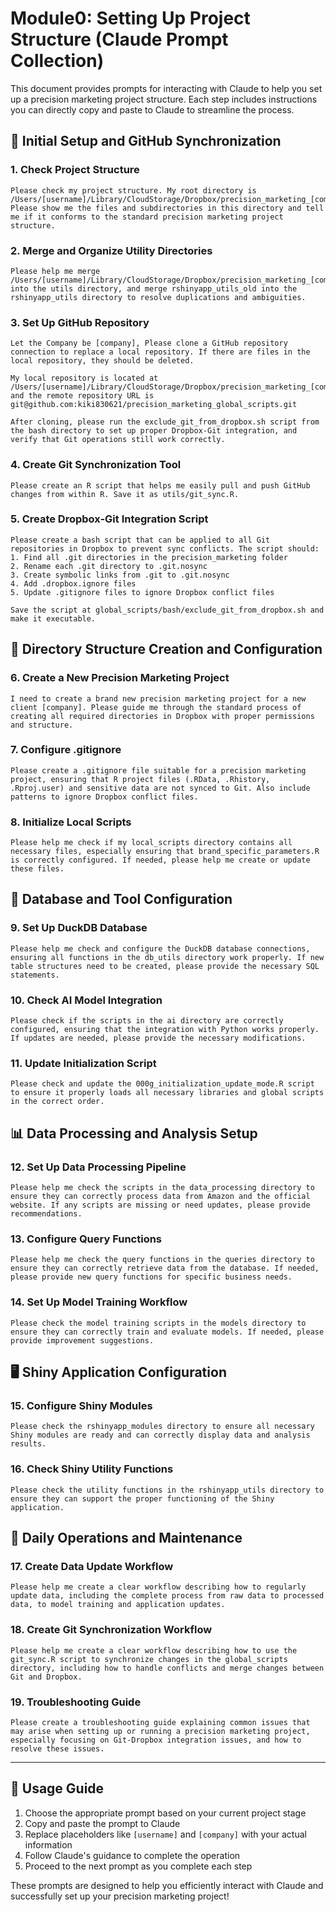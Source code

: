 # Module0: Setting Up Project Structure (Claude Prompt Collection)

This document provides prompts for interacting with Claude to help you set up a precision marketing project structure. Each step includes instructions you can directly copy and paste to Claude to streamline the process.

## 🚀 Initial Setup and GitHub Synchronization

### 1. Check Project Structure

```
Please check my project structure. My root directory is /Users/[username]/Library/CloudStorage/Dropbox/precision_marketing_[company]/. Please show me the files and subdirectories in this directory and tell me if it conforms to the standard precision marketing project structure.
```

### 2. Merge and Organize Utility Directories

```
Please help me merge /Users/[username]/Library/CloudStorage/Dropbox/precision_marketing_[company]/precision_marketing_app/update_scripts/global_scripts/utils_old into the utils directory, and merge rshinyapp_utils_old into the rshinyapp_utils directory to resolve duplications and ambiguities.
```

### 3. Set Up GitHub Repository

```
Let the Company be [company], Please clone a GitHub repository connection to replace a local repository. If there are files in the local repository, they should be deleted. 

My local repository is located at /Users/[username]/Library/CloudStorage/Dropbox/precision_marketing_[company]/precision_marketing_app/update_scripts/global_scripts/, and the remote repository URL is git@github.com:kiki830621/precision_marketing_global_scripts.git

After cloning, please run the exclude_git_from_dropbox.sh script from the bash directory to set up proper Dropbox-Git integration, and verify that Git operations still work correctly.
```

### 4. Create Git Synchronization Tool

```
Please create an R script that helps me easily pull and push GitHub changes from within R. Save it as utils/git_sync.R.
```

### 5. Create Dropbox-Git Integration Script

```
Please create a bash script that can be applied to all Git repositories in Dropbox to prevent sync conflicts. The script should:
1. Find all .git directories in the precision_marketing folder
2. Rename each .git directory to .git.nosync
3. Create symbolic links from .git to .git.nosync
4. Add .dropbox.ignore files
5. Update .gitignore files to ignore Dropbox conflict files

Save the script at global_scripts/bash/exclude_git_from_dropbox.sh and make it executable.
```

## 📁 Directory Structure Creation and Configuration

### 6. Create a New Precision Marketing Project

```
I need to create a brand new precision marketing project for a new client [company]. Please guide me through the standard process of creating all required directories in Dropbox with proper permissions and structure.
```

### 7. Configure .gitignore

```
Please create a .gitignore file suitable for a precision marketing project, ensuring that R project files (.RData, .Rhistory, .Rproj.user) and sensitive data are not synced to Git. Also include patterns to ignore Dropbox conflict files.
```

### 8. Initialize Local Scripts

```
Please help me check if my local_scripts directory contains all necessary files, especially ensuring that brand_specific_parameters.R is correctly configured. If needed, please help me create or update these files.
```

## 🔧 Database and Tool Configuration

### 9. Set Up DuckDB Database

```
Please help me check and configure the DuckDB database connections, ensuring all functions in the db_utils directory work properly. If new table structures need to be created, please provide the necessary SQL statements.
```

### 10. Check AI Model Integration

```
Please check if the scripts in the ai directory are correctly configured, ensuring that the integration with Python works properly. If updates are needed, please provide the necessary modifications.
```

### 11. Update Initialization Script

```
Please check and update the 000g_initialization_update_mode.R script to ensure it properly loads all necessary libraries and global scripts in the correct order.
```

## 📊 Data Processing and Analysis Setup

### 12. Set Up Data Processing Pipeline

```
Please help me check the scripts in the data_processing directory to ensure they can correctly process data from Amazon and the official website. If any scripts are missing or need updates, please provide recommendations.
```

### 13. Configure Query Functions

```
Please help me check the query functions in the queries directory to ensure they can correctly retrieve data from the database. If needed, please provide new query functions for specific business needs.
```

### 14. Set Up Model Training Workflow

```
Please check the model training scripts in the models directory to ensure they can correctly train and evaluate models. If needed, please provide improvement suggestions.
```

## 🖥️ Shiny Application Configuration

### 15. Configure Shiny Modules

```
Please check the rshinyapp_modules directory to ensure all necessary Shiny modules are ready and can correctly display data and analysis results.
```

### 16. Check Shiny Utility Functions

```
Please check the utility functions in the rshinyapp_utils directory to ensure they can support the proper functioning of the Shiny application.
```

## 🔄 Daily Operations and Maintenance

### 17. Create Data Update Workflow

```
Please help me create a clear workflow describing how to regularly update data, including the complete process from raw data to processed data, to model training and application updates.
```

### 18. Create Git Synchronization Workflow

```
Please help me create a clear workflow describing how to use the git_sync.R script to synchronize changes in the global_scripts directory, including how to handle conflicts and merge changes between Git and Dropbox.
```

### 19. Troubleshooting Guide

```
Please create a troubleshooting guide explaining common issues that may arise when setting up or running a precision marketing project, especially focusing on Git-Dropbox integration issues, and how to resolve these issues.
```

---

## 📝 Usage Guide

1. Choose the appropriate prompt based on your current project stage
2. Copy and paste the prompt to Claude
3. Replace placeholders like `[username]` and `[company]` with your actual information
4. Follow Claude's guidance to complete the operation
5. Proceed to the next prompt as you complete each step

These prompts are designed to help you efficiently interact with Claude and successfully set up your precision marketing project!